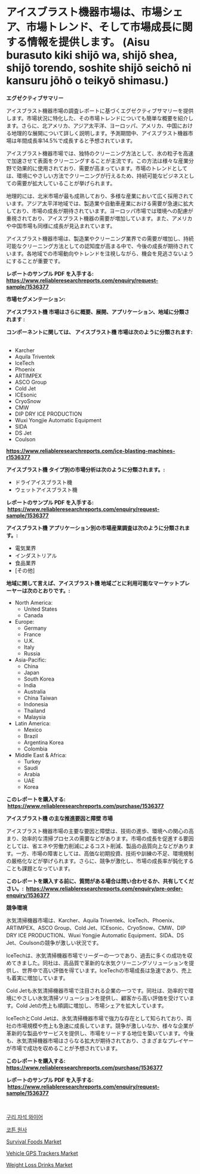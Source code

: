 <p><h1>アイスブラスト機器市場は、市場シェア、市場トレンド、そして市場成長に関する情報を提供します。 (Aisu burasuto kiki shijō wa, shijō shea, shijō torendo, soshite shijō seichō ni kansuru jōhō o teikyō shimasu.)</h1></p><p><strong>エグゼクティブサマリー</strong></p>
<p><p>アイスブラスト機器市場の調査レポートに基づくエグゼクティブサマリーを提供します。市場状況に特化した、その市場トレンドについても簡単な概要を紹介します。さらに、北アメリカ、アジア太平洋、ヨーロッパ、アメリカ、中国における地理的な展開について詳しく説明します。予測期間中、アイスブラスト機器市場は年間成長率14.5%で成長すると予想されています。</p><p>アイスブラスト機器市場では、独特のクリーニング方法として、氷の粒子を高速で加速させて表面をクリーニングすることが主流です。この方法は様々な産業分野で効果的に使用されており、需要が高まっています。市場のトレンドとしては、環境にやさしい方法でクリーニングが行えるため、持続可能なビジネスとしての需要が拡大していることが挙げられます。</p><p>地理的には、北米市場が最も成熟しており、多様な産業において広く採用されています。アジア太平洋地域では、製造業や自動車産業における需要が急速に拡大しており、市場の成長が期待されています。ヨーロッパ市場では環境への配慮が重視されており、アイスブラスト機器の需要が増加しています。また、アメリカや中国市場も同様に成長が見込まれています。</p><p>アイスブラスト機器市場は、製造業やクリーニング業界での需要が増加し、持続可能なクリーニング方法としての認知度が高まる中で、今後の成長が期待されています。各地域での市場動向やトレンドを注視しながら、機会を見逃さないようにすることが重要です。</p></p>
<p><strong>レポートのサンプル PDF を入手する: <a href="https://www.reliableresearchreports.com/enquiry/request-sample/1536377">https://www.reliableresearchreports.com/enquiry/request-sample/1536377</a></strong></p>
<p><strong>市場セグメンテーション:</strong></p>
<p><strong> アイスブラスト機 市場はさらに概要、展開、アプリケーション、地域に分類されます :</strong></p>
<p><strong>コンポーネントに関しては、 アイスブラスト機 市場は次のように分類されます: &nbsp;</strong></p>
<p><ul><li>Karcher</li><li>Aquila Triventek</li><li>IceTech</li><li>Phoenix</li><li>ARTIMPEX</li><li>ASCO Group</li><li>Cold Jet</li><li>ICEsonic</li><li>CryoSnow</li><li>CMW</li><li>DIP DRY ICE PRODUCTION</li><li>Wuxi Yongjie Automatic Equipment</li><li>SIDA</li><li>DS Jet</li><li>Coulson</li></ul></p>
<p><strong><a href="https://www.reliableresearchreports.com/ice-blasting-machines-r1536377">https://www.reliableresearchreports.com/ice-blasting-machines-r1536377</a></strong></p>
<p><strong> アイスブラスト機 タイプ別の市場分析は次のように分類されます。:</strong></p>
<p><ul><li>ドライアイスブラスト機</li><li>ウェットアイスブラスト機</li></ul></p>
<p><strong>レポートのサンプル PDF を入手する: &nbsp;<a href="https://www.reliableresearchreports.com/enquiry/request-sample/1536377">https://www.reliableresearchreports.com/enquiry/request-sample/1536377</a></strong></p>
<p><strong> アイスブラスト機 アプリケーション別の市場産業調査は次のように分類されます。:</strong></p>
<p><ul><li>電気業界</li><li>インダストリアル</li><li>食品業界</li><li>[その他]</li></ul></p>
<p><strong>地域に関して言えば、アイスブラスト機 地域ごとに利用可能なマーケットプレーヤーは次のとおりです。:</strong></p>
<p><ul>
    <li>
        North America:
        <ul>
            <li>United States</li>
            <li>Canada</li>
        </ul>
    </li>
    <li>
        Europe:
        <ul>
            <li>Germany</li>
            <li>France</li>
            <li>U.K.</li>
            <li>Italy</li>
            <li>Russia</li>
        </ul>
    </li>
    <li>
        Asia-Pacific:
        <ul>
            <li>China</li>
            <li>Japan</li>
            <li>South Korea</li>
            <li>India</li>
            <li>Australia</li>
            <li>China Taiwan</li>
            <li>Indonesia</li>
            <li>Thailand</li>
            <li>Malaysia</li>
        </ul>
    </li>
    <li>
        Latin America:
        <ul>
            <li>Mexico</li>
            <li>Brazil</li>
            <li>Argentina Korea</li>
            <li>Colombia</li>
        </ul>
    </li>
    <li>
        Middle East & Africa:
        <ul>
            <li>Turkey</li>
            <li>Saudi</li>
            <li>Arabia</li>
            <li>UAE</li>
            <li>Korea</li>
        </ul>
    </li>
    </ul></p>
<p><strong>このレポートを購入する: &nbsp;<a href="https://www.reliableresearchreports.com/purchase/1536377">https://www.reliableresearchreports.com/purchase/1536377</a></strong></p>
<p><strong>アイスブラスト機 の主な推進要因と障壁 市場</strong></p>
<p><p>アイスブラスト機器市場の主要な要因と障壁は、技術の進歩、環境への関心の高まり、効率的な清掃プロセスの需要などがあります。市場の成長を促進する要因としては、省エネや労働力削減によるコスト削減、製品の品質向上などがあります。一方、市場の障害としては、高価な初期投資、技術や訓練の不足、環境規制の厳格化などが挙げられます。さらに、競争が激化し、市場の成長率が鈍化することも課題となっています。</p></p>
<p><strong>このレポートを購入する前に、質問がある場合は問い合わせるか、共有してください。:&nbsp; <a href="https://www.reliableresearchreports.com/enquiry/pre-order-enquiry/1536377">https://www.reliableresearchreports.com/enquiry/pre-order-enquiry/1536377</a></strong></p>
<p><strong>競争環境</strong></p>
<p><p>氷気清掃機器市場は、Karcher、Aquila Triventek、IceTech、Phoenix、ARTIMPEX、ASCO Group、Cold Jet、ICEsonic、CryoSnow、CMW、DIP DRY ICE PRODUCTION、Wuxi Yongjie Automatic Equipment、SIDA、DS Jet、Coulsonの競争が激しい状況です。</p><p>IceTechは、氷気清掃機器市場でリーダーの一つであり、過去に多くの成功を収めてきました。同社は、高品質で革新的な氷気クリーニングソリューションを提供し、世界中で高い評価を得ています。IceTechの市場成長は急速であり、売上も着実に増加しています。</p><p>Cold Jetも氷気清掃機器市場で注目される企業の一つです。同社は、効率的で環境にやさしい氷気清掃ソリューションを提供し、顧客から高い評価を受けています。Cold Jetの売上も順調に増加し、市場シェアを拡大しています。</p><p>IceTechとCold Jetは、氷気清掃機器市場で強力な存在として知られており、両社の市場規模や売上も急速に成長しています。競争が激しいなか、様々な企業が革新的な製品やサービスを提供し、市場をリードする地位を築いています。今後も、氷気清掃機器市場はさらなる拡大が期待されており、さまざまなプレイヤーが市場で成功を収めることが予想されています。</p></p>
<p><strong>このレポートを購入する: &nbsp; <a href="https://www.reliableresearchreports.com/purchase/1536377">https://www.reliableresearchreports.com/purchase/1536377</a></strong></p>
<p><strong>レポートのサンプル PDF を入手する: &nbsp;<a href="https://www.reliableresearchreports.com/enquiry/request-sample/1536377">https://www.reliableresearchreports.com/enquiry/request-sample/1536377</a></strong><strong></strong></p>
<p>&nbsp;</p>
<p><p><a href="https://github.com/Skyleitney456456/Market-Research-Report-List-1/blob/main/843118516933.md">구리 자석 와이어</a></p><p><a href="https://github.com/vs10l4sfg5c/Market-Research-Report-List-1/blob/main/234906316932.md">코튼 원사</a></p><p><a href="https://github.com/prosalinda88/Market-Research-Report-List-3/blob/main/survival-foods-market.md">Survival Foods Market</a></p><p><a href="https://issuu.com/reportprime-2/docs/vehicle-gps-trackers-market-size-2030.pptx">Vehicle GPS Trackers Market</a></p><p><a href="https://github.com/NorbertYates/Market-Research-Report-List-4/blob/main/weight-loss-drinks-market.md">Weight Loss Drinks Market</a></p></p>